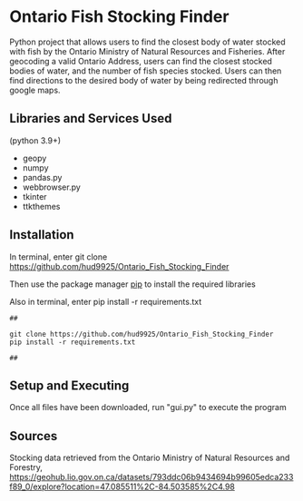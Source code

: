 # Ontario Fish Stocking Finder

Python project that allows users to find
the closest body of water stocked with fish by the Ontario Ministry of Natural Resources and Fisheries.
After geocoding a valid Ontario Address, users can find the closest stocked bodies of water,
and the number of fish species stocked. Users can then find directions to the desired body of water by being redirected through google maps.

## Libraries and Services Used
(python 3.9+)
- geopy
- numpy
- pandas.py
- webbrowser.py
- tkinter
- ttkthemes

## Installation

In terminal, enter
git clone https://github.com/hud9925/Ontario_Fish_Stocking_Finder

Then use the package manager [pip](https://pip.pypa.io/en/stable/) to install the required libraries

Also in terminal, enter pip install -r requirements.txt
```
##

git clone https://github.com/hud9925/Ontario_Fish_Stocking_Finder
pip install -r requirements.txt

##

```
## Setup and Executing
Once all files have been downloaded, run "gui.py" to execute the program

## Sources
Stocking data retrieved from the Ontario Ministry of Natural Resources and Forestry, https://geohub.lio.gov.on.ca/datasets/793ddc06b9434694b99605edca233f89_0/explore?location=47.085511%2C-84.503585%2C4.98
